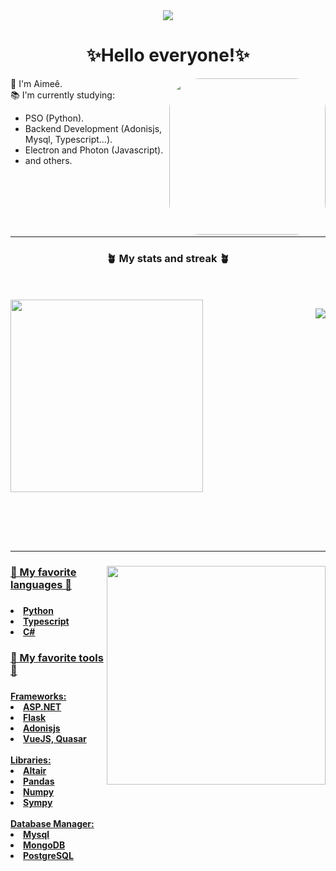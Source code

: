 
<div align="center">
<img src="https://i.pinimg.com/564x/62/9c/1d/629c1d0202d3125549b67197146d0fd5.jpg" aligh="center">
</div>
<div style="display: inline_block">
<h1 align="center">✨Hello everyone!✨</h1>
 <img height="250em" style="border-radius:50px;" align="right" src="https://i.pinimg.com/originals/5c/3e/39/5c3e39b6d872f973a5a3aaa1179dce5d.gif" >
<p>🖖 I'm Aimeê.</br>
📚 I'm currently studying:</p>
<ul align="height">
<li>PSO (Python). 
<li>Backend Development (Adonisjs, Mysql, Typescript...).
<li>Electron and Photon (Javascript).
<li>and others.
</ul>

</br></br></br></br></br>
</div>
<hr>

<div align="right">

</div>

<div align="center">
  <h3>🪴 My stats and streak 🪴</h3>
  </br></br>
  <img align="left" style=" width:22em; " src="https://i.pinimg.com/originals/ea/90/b9/ea90b9b888196d9b30afa66fd196405d.gif" >
  <a href="https://github.com/Eemiaa" >
 
 <img align="right" src="https://streak-stats.demolab.com/?user=Eemiaa&theme=gotham"/></br>
 </br></br></br></br></br></br></br></br></br></br></br></br></br></br></br></br></br></br></br></br></br>
 
</div>

<hr>
<div style="display: inline_block">
 
  <img align="right" style=" width:25em; " src="https://i.pinimg.com/originals/59/8b/b3/598bb3a9a24a4747a492b7d82c4baecb.gif" >
        
  <h3>🌻 My favorite languages 🌻<h3>
   <h4>
   <li>Python
   <li>Typescript
   <li>C#
   <h4>
</div>

      
<div style="display: inline_block">
    <h3>💐 My favorite tools 💐<h3>
    <h4>
    Frameworks:
    <li>ASP.NET
    <li>Flask
    <li>Adonisjs
    <li>VueJS, Quasar
    </br></br>
    Libraries:
    <li>Altair
    <li>Pandas
    <li>Numpy
    <li>Sympy
    </br></br>
    Database Manager:
    <li>Mysql
    <li>MongoDB
    <li>PostgreSQL
    <h4>
    
   

